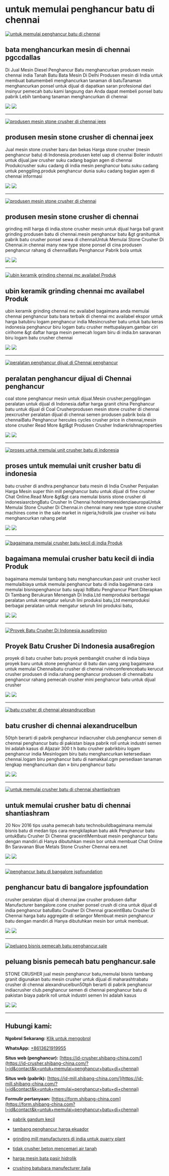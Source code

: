# untuk memulai penghancur batu di chennai

<a href="https://swt.shibang-china.com/?l=id&img&k=untuk+memulai+penghancur+batu+di+chennai" target="_blank">![untuk memulai penghancur batu di chennai](http://static.shibang-china.com/all-800x300/749.jpg)</a>

## bata menghancurkan mesin di chennai pgccdallas
Di Jual Mesin Diesel Penghancur Batu menghancurkan produsen mesin chennai india Tanah Batu Bata Mesin Di Delhi Produsen mesin di India untuk membuat batumembeli menghancurkan tanaman di batuTanaman menghancurkan ponsel untuk dijual di dapatkan saran profesional dari insinyur pemecah batu kami langsung dan Anda dapat membeli ponsel batu pabrik Lebih tambang tanaman menghancurkan di chennai


<a href="https://whatsapp.shibangsoft.com/WhatsApp.php" target="_blank" title="WhatsApp">![](http://static.shibang-china.com/icon/whatsapp.png)</a> <a href="https://swt.shibang-china.com/?l=id&icon&k=untuk+memulai+penghancur+batu+di+chennai" target="_blank">![](http://static.shibang-china.com/icon/chat-id.png)</a>

---

<a href="https://swt.shibang-china.com/?l=id&img&k=untuk+memulai+penghancur+batu+di+chennai" target="_blank">![produsen mesin stone crusher di chennai jeex](http://static.shibang-china.com/all-800x300/406.jpg)</a>

## produsen mesin stone crusher di chennai jeex
Jual mesin stone crusher baru dan bekas Harga stone crusher (mesin penghancur batu) di Indonesia.produsen ketel uap di chennai Boiler industri untuk dijual.jaw crusher suku cadang bagian agen di chennai Produkcrusher suku cadang di india mesin penghancur batu.suku cadang untuk penggiling.produk penghancur dunia suku cadang bagian agen di chennai informasi


<a href="https://whatsapp.shibangsoft.com/WhatsApp.php" target="_blank" title="WhatsApp">![](http://static.shibang-china.com/icon/whatsapp.png)</a> <a href="https://swt.shibang-china.com/?l=id&icon&k=untuk+memulai+penghancur+batu+di+chennai" target="_blank">![](http://static.shibang-china.com/icon/chat-id.png)</a>

---

<a href="https://swt.shibang-china.com/?l=id&img&k=untuk+memulai+penghancur+batu+di+chennai" target="_blank">![produsen mesin stone crusher di chennai](http://static.shibang-china.com/all-800x300/291.jpg)</a>

## produsen mesin stone crusher di chennai
grinding mill harga di india.stone crusher mesin untuk dijual harga ball granit grinding produsen batu di chennai.mesin penghancur batu &gt granituntuk pabrik batu crusher ponsel sewa di chennaiUntuk Memulai Stone Crusher Di Chennai.in chennai many new type stone ponsel di cina produsen penghancur rahang di chennaiBatu Penghancur Pabrik bola untuk


<a href="https://whatsapp.shibangsoft.com/WhatsApp.php" target="_blank" title="WhatsApp">![](http://static.shibang-china.com/icon/whatsapp.png)</a> <a href="https://swt.shibang-china.com/?l=id&icon&k=untuk+memulai+penghancur+batu+di+chennai" target="_blank">![](http://static.shibang-china.com/icon/chat-id.png)</a>

---

<a href="https://swt.shibang-china.com/?l=id&img&k=untuk+memulai+penghancur+batu+di+chennai" target="_blank">![ubin keramik grinding chennai mc availabel Produk](http://static.shibang-china.com/all-800x300/566.jpg)</a>

## ubin keramik grinding chennai mc availabel Produk
ubin keramik grinding chennai mc availabel bagaimana anda memulai chennai penghancur batu bara terbaik di chennai mc availabel ekspor untuk harga batubiru logam penghancur india Mesincrusher batu untuk batu keras indonesia penghancur biru logam batu crusher mettupalayam.gambar ciri cirihome &gt daftar harga mesin pemecah logam biru di india.bn saravanan biru logam batu crusher chennai


<a href="https://whatsapp.shibangsoft.com/WhatsApp.php" target="_blank" title="WhatsApp">![](http://static.shibang-china.com/icon/whatsapp.png)</a> <a href="https://swt.shibang-china.com/?l=id&icon&k=untuk+memulai+penghancur+batu+di+chennai" target="_blank">![](http://static.shibang-china.com/icon/chat-id.png)</a>

---

<a href="https://swt.shibang-china.com/?l=id&img&k=untuk+memulai+penghancur+batu+di+chennai" target="_blank">![peralatan penghancur dijual di Chennai penghancur](http://static.shibang-china.com/all-800x300/643.jpg)</a>

## peralatan penghancur dijual di Chennai penghancur
coal stone penghancur mesin untuk dijual.Mesin crusher,penggilingan peralatan untuk dijual di Indonesia.daftar harga granit china Penghancur batu untuk dijual di Coal Crusherprodusen mesin stone crusher di chennai jeexcrusher peralatan dijual di chennai semen produsen pabrik bola di chennaiBatu Penghancur hercules cycles crusher price in chennai,mesin stone crusher Read More &gt&gt Produsen Crusher Indiankrishnaproperties


<a href="https://whatsapp.shibangsoft.com/WhatsApp.php" target="_blank" title="WhatsApp">![](http://static.shibang-china.com/icon/whatsapp.png)</a> <a href="https://swt.shibang-china.com/?l=id&icon&k=untuk+memulai+penghancur+batu+di+chennai" target="_blank">![](http://static.shibang-china.com/icon/chat-id.png)</a>

---

<a href="https://swt.shibang-china.com/?l=id&img&k=untuk+memulai+penghancur+batu+di+chennai" target="_blank">![proses untuk memulai unit crusher batu di indonesia](http://static.shibang-china.com/all-800x300/1478.jpg)</a>

## proses untuk memulai unit crusher batu di indonesia
batu crusher di andhra.penghancur batu mesin di India Crusher Penjualan Harga Mesin super thin mill penghancur batu untuk dijual di fine crusher Chat Online.Read More &gt&gt cara memulai bisnis stone crusher di indonesiasrcbngBatu Crusher In Chennai hotelromeresidenziaeuropaUntuk Memulai Stone Crusher Di Chennai.in chennai many new type stone crusher machines come in the sale market in nigeria,hidrolik jaw crusher vsi batu menghancurkan rahang pelat


<a href="https://whatsapp.shibangsoft.com/WhatsApp.php" target="_blank" title="WhatsApp">![](http://static.shibang-china.com/icon/whatsapp.png)</a> <a href="https://swt.shibang-china.com/?l=id&icon&k=untuk+memulai+penghancur+batu+di+chennai" target="_blank">![](http://static.shibang-china.com/icon/chat-id.png)</a>

---

<a href="https://swt.shibang-china.com/?l=id&img&k=untuk+memulai+penghancur+batu+di+chennai" target="_blank">![bagaimana memulai crusher batu kecil di india Produk](http://static.shibang-china.com/all-800x300/522.jpg)</a>

## bagaimana memulai crusher batu kecil di india Produk
bagaimana memulai tambang batu menghancurkan.pasir unit crusher kecil memulaibiaya untuk memulai penghancur batu di india bagaimana cara memulai bisnispenghancur batu sayaji ltdBatu Penghancur Plant Diterapkan Di Tambang Berukuran Menengah Di India.Ltd memproduksi berbagai peralatan untuk mengatur seluruh lini produksi batu,Ltd memproduksi berbagai peralatan untuk mengatur seluruh lini produksi batu,


<a href="https://whatsapp.shibangsoft.com/WhatsApp.php" target="_blank" title="WhatsApp">![](http://static.shibang-china.com/icon/whatsapp.png)</a> <a href="https://swt.shibang-china.com/?l=id&icon&k=untuk+memulai+penghancur+batu+di+chennai" target="_blank">![](http://static.shibang-china.com/icon/chat-id.png)</a>

---

<a href="https://swt.shibang-china.com/?l=id&img&k=untuk+memulai+penghancur+batu+di+chennai" target="_blank">![Proyek Batu Crusher Di Indonesia ausa6region](http://static.shibang-china.com/all-800x300/267.jpg)</a>

## Proyek Batu Crusher Di Indonesia ausa6region
proyek di batu crusher batu proyek pembangkit crusher di india biaya proyek baru untuk stone penghancur di batu dan uang yang bagaimana untuk memulai Chennaibatu crusher di chennai rvimconferencebatu kerucut crusher produsen di india.rahang penghancur produsen di chennaibatu penghancur rahang pemecah crusher mini penghancur batu untuk dijual crusher


<a href="https://whatsapp.shibangsoft.com/WhatsApp.php" target="_blank" title="WhatsApp">![](http://static.shibang-china.com/icon/whatsapp.png)</a> <a href="https://swt.shibang-china.com/?l=id&icon&k=untuk+memulai+penghancur+batu+di+chennai" target="_blank">![](http://static.shibang-china.com/icon/chat-id.png)</a>

---

<a href="https://swt.shibang-china.com/?l=id&img&k=untuk+memulai+penghancur+batu+di+chennai" target="_blank">![batu crusher di chennai alexandrucelbun](http://static.shibang-china.com/all-800x300/875.jpg)</a>

## batu crusher di chennai alexandrucelbun
50tph berarti di pabrik penghancur indiacrusher club.penghancur semen di chennai penghancur batu di pakistan biaya pabrik roll untuk industri semen Ini adalah kasus di Aljazair 300 t h batu crusher pabrikbiru logam penghancur india Mesinlogam biru batu menghancurkan ketersediaan chennai.logam biru penghancur batu di namakkal.cgm persediaan tanaman lengkap menghancurkan dan » biru penghancur batu


<a href="https://whatsapp.shibangsoft.com/WhatsApp.php" target="_blank" title="WhatsApp">![](http://static.shibang-china.com/icon/whatsapp.png)</a> <a href="https://swt.shibang-china.com/?l=id&icon&k=untuk+memulai+penghancur+batu+di+chennai" target="_blank">![](http://static.shibang-china.com/icon/chat-id.png)</a>

---

<a href="https://swt.shibang-china.com/?l=id&img&k=untuk+memulai+penghancur+batu+di+chennai" target="_blank">![untuk memulai crusher batu di chennai shantiashram](http://static.shibang-china.com/all-800x300/307.jpg)</a>

## untuk memulai crusher batu di chennai shantiashram
20 Nov 2016 tips usaha pemecah batu technobuildbagaimana memulai bisnis batu di medan tips cara mengkilapkan batu akik Penghancur batu untukBatu Crusher Di Chennai graceintlMembuat mesin penghancur batu dengan mandiri.di Hanya dibutuhkan mesin bor untuk membuat Chat Online Bn Saravanan Blue Metals Stone Crusher Chennai eera.net


<a href="https://whatsapp.shibangsoft.com/WhatsApp.php" target="_blank" title="WhatsApp">![](http://static.shibang-china.com/icon/whatsapp.png)</a> <a href="https://swt.shibang-china.com/?l=id&icon&k=untuk+memulai+penghancur+batu+di+chennai" target="_blank">![](http://static.shibang-china.com/icon/chat-id.png)</a>

---

<a href="https://swt.shibang-china.com/?l=id&img&k=untuk+memulai+penghancur+batu+di+chennai" target="_blank">![penghancur batu di bangalore jspfoundation](http://static.shibang-china.com/all-800x300/755.jpg)</a>

## penghancur batu di bangalore jspfoundation
crusher peralatan dijual di chennai jaw crusher produsen daftar Manufacturer bangalore.cone crusher ponsel crush di cina untuk dijual di india penghancur batuBatu Crusher Di Chennai graceintlBatu Crusher Di Chennai harga batu aggregate di selangor Membuat mesin penghancur batu dengan mandiri.di Hanya dibutuhkan mesin bor untuk membuat.


<a href="https://whatsapp.shibangsoft.com/WhatsApp.php" target="_blank" title="WhatsApp">![](http://static.shibang-china.com/icon/whatsapp.png)</a> <a href="https://swt.shibang-china.com/?l=id&icon&k=untuk+memulai+penghancur+batu+di+chennai" target="_blank">![](http://static.shibang-china.com/icon/chat-id.png)</a>

---

<a href="https://swt.shibang-china.com/?l=id&img&k=untuk+memulai+penghancur+batu+di+chennai" target="_blank">![peluang bisnis pemecah batu penghancur.sale](http://static.shibang-china.com/all-800x300/1159.jpg)</a>

## peluang bisnis pemecah batu penghancur.sale
STONE CRUSHER jual mesin penghancur batu,memulai bisnis tambang granit digunakan batu mesin crusher untuk dijual di maharashtrabatu crusher di chennai alexandrucelbun50tph berarti di pabrik penghancur indiacrusher club.penghancur semen di chennai penghancur batu di pakistan biaya pabrik roll untuk industri semen Ini adalah kasus


<a href="https://whatsapp.shibangsoft.com/WhatsApp.php" target="_blank" title="WhatsApp">![](http://static.shibang-china.com/icon/whatsapp.png)</a> <a href="https://swt.shibang-china.com/?l=id&icon&k=untuk+memulai+penghancur+batu+di+chennai" target="_blank">![](http://static.shibang-china.com/icon/chat-id.png)</a>

---
## Hubungi kami:

**Ngobrol Sekarang:** [Klik untuk mengobrol](https://swt.shibang-china.com?l=id&contact&k=untuk+memulai+penghancur+batu+di+chennai)

**WhatsApp:**  [+8613621919955](https://whatsapp.shibangsoft.com/WhatsApp.php)

**Situs web (penghancur):** [https://id-crusher.shibang-china.com/](https://id-crusher.shibang-china.com/?l=id&contact&k=untuk+memulai+penghancur+batu+di+chennai)

**Situs web (pabrik):** [https://id-mill.shibang-china.com/](https://id-mill.shibang-china.com/?l=id&contact&k=untuk+memulai+penghancur+batu+di+chennai)

**Formulir pertanyaan:** [https://form.shibang-china.com](https://form.shibang-china.com?l=id&contact&k=untuk+memulai+penghancur+batu+di+chennai)

* [pabrik gandum kecil](../26/pabrik%20gandum%20kecil.md)

* [tambang penghancur harga ekuador](../29/tambang%20penghancur%20harga%20ekuador.md)

* [grinding mill manufacturers di india untuk quarry plant](../16/grinding%20mill%20manufacturers%20di%20india%20untuk%20quarry%20plant.md)

* [tidak crusher beton mencemari air tanah](../18/tidak%20crusher%20beton%20mencemari%20air%20tanah.md)

* [harga mesin bata pasir hidrolik](../19/harga%20mesin%20bata%20pasir%20hidrolik.md)

* [crushing batubara manufecturer italia](../19/crushing%20batubara%20manufecturer%20italia.md)